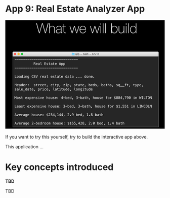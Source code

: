# App 9: Real Estate Analyzer App

![image](app-9-screenshot.png)
 
If you want to try this yourself, try to build the interactive app above. 

This application ...

Key concepts introduced
=================

**TBD**

TBD